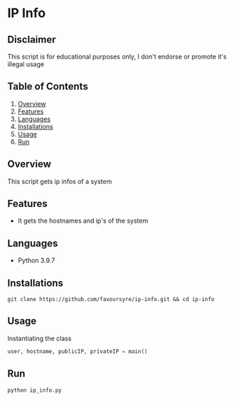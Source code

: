 # IP Info

## Disclaimer

This script is for educational purposes only, I don't endorse or promote it's illegal usage

## Table of Contents

1. [Overview](#overview)
2. [Features](#features)
3. [Languages](#languages)
4. [Installations](#installations)
5. [Usage](#usage)
6. [Run](#run)

## Overview

This script gets ip infos of a system

## Features

- It gets the hostnames and ip's of the system

## Languages

- Python 3.9.7

## Installations

```shell
git clone https://github.com/favoursyre/ip-info.git && cd ip-info
```

## Usage

Instantiating the class

```python
user, hostname, publicIP, privateIP = main()
```

## Run

```shell
python ip_info.py
```
